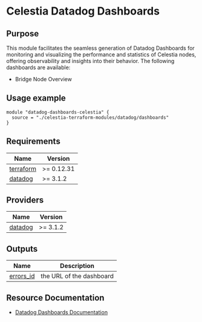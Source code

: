 # Celestia Datadog Dashboards

## Purpose

This module facilitates the seamless generation of Datadog Dashboards for monitoring and visualizing the performance and statistics of Celestia nodes, offering observability and insights into their behavior. The following dashboards are available:

- Bridge Node Overview

## Usage example

```hcl
module "datadog-dashboards-celestia" {
  source = "./celestia-terraform-modules/datadog/dashboards"
}
```

<!-- BEGIN_TF_DOCS -->
## Requirements

| Name | Version |
|------|---------|
| <a name="requirement_terraform"></a> [terraform](#requirement\_terraform) | >= 0.12.31 |
| <a name="requirement_datadog"></a> [datadog](#requirement\_datadog) | >= 3.1.2 |

## Providers

| Name | Version |
|------|---------|
| <a name="provider_datadog"></a> [datadog](#provider\_datadog) | >= 3.1.2 |

## Outputs

| Name | Description |
|------|-------------|
| <a name="output_dashboard_url"></a> [errors\_id](#output\_dashboard\_url) | the URL of the dashboard |
<!-- END_TF_DOCS -->
## Resource Documentation
* [Datadog Dashboards Documentation](https://docs.datadoghq.com/dashboards/)